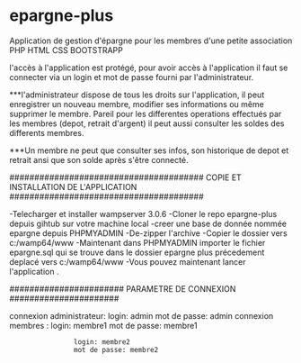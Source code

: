 # epargne-plus
Application  de gestion d'épargne pour les membres d'une petite association PHP HTML CSS BOOTSTRAPP

l'accès à l'application est protégé, pour avoir accès à l'application il faut se connecter via un
login et mot de passe fourni par l'administrateur.

***l'administrateur dispose de tous les droits sur l'application, il peut enregistrer un nouveau membre,
modifier ses informations ou même supprimer le membre. 
Pareil pour les differentes operations effectués par les membres (depot, retrait d'argent)
il peut aussi consulter les soldes des differents membres.

***Un membre ne peut que consulter ses infos, son historique de depot et retrait ansi que son solde après 
s'être connecté.

#######################################
COPIE ET INSTALLATION DE L'APPLICATION
#######################################

-Telecharger et installer wampserver 3.0.6
-Cloner le repo epargne-plus depuis gihtub sur votre machine local 
-creer une base de donnée nommée epargne depuis PHPMYADMIN
-De-zipper l'archive
-Copier le dossier vers c:/wamp64/www
-Maintenant dans PHPMYADMIN importer le fichier epargne.sql qui se trouve dans le dossier 
  epargne plus précedement deplacé vers c:/wamp64/www
  -Vous pouvez maintenant lancer l'application .
  
  
  #######################
  PARAMETRE DE CONNEXION
  ######################
  
 connexion administrateur: login: admin
                    mot de passe: admin
 connexion membres : login: membre1
                    mot de passe: membre1
                    
                    login: membre2
                    mot de passe: membre2
